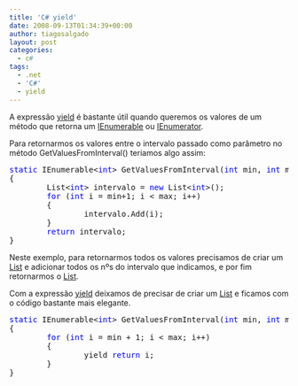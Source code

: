 ```yaml
---
title: 'C# yield'
date: 2008-09-13T01:34:39+00:00
author: tiagosalgado
layout: post
categories:
  - c#
tags:
  - .net
  - 'C#'
  - yield
---
```

A expressão <a href="http://msdn.microsoft.com/en-us/library/9k7k7cf0.aspx" target="_blank">yield</a> é bastante útil quando queremos os valores de um método que retorna um <a href="http://msdn.microsoft.com/en-us/library/system.collections.ienumerable.aspx" target="_blank">IEnumerable</a> ou <a href="http://msdn.microsoft.com/en-us/library/system.collections.ienumerator.aspx" target="_blank">IEnumerator</a>.

Para retornarmos os valores entre o intervalo passado como parâmetro no método GetValuesFromInterval() teriamos algo assim:

<pre><font color="#0000ff">static</font> IEnumerable&lt;<span style="color:#0000ff;">int</span>&gt; GetValuesFromInterval(<span style="color:#0000ff;">int</span> min, <span style="color:#0000ff;">int</span> max)
{
        List&lt;<span style="color:#0000ff;">int</span>&gt; intervalo = <span style="color:#0000ff;">new</span> List&lt;<span style="color:#0000ff;">int</span>&gt;();
        <span style="color:#0000ff;">for</span> (<span style="color:#0000ff;">int</span> i = min+1; i &lt; max; i++)
        {
                intervalo.Add(i);
        }
        <span style="color:#0000ff;">return</span> intervalo;
}</pre>

Neste exemplo, para retornarmos todos os valores precisamos de criar um <a href="http://msdn2.microsoft.com/en-us/library/6sh2ey19.aspx" target="_blank">List</a> e adicionar todos os nºs do intervalo que indicamos, e por fim retornarmos o <a href="http://msdn2.microsoft.com/en-us/library/6sh2ey19.aspx" target="_blank">List</a>.

Com a expressão <a href="http://msdn.microsoft.com/en-us/library/9k7k7cf0.aspx" target="_blank">yield</a> deixamos de precisar de criar um <a href="http://msdn2.microsoft.com/en-us/library/6sh2ey19.aspx" target="_blank">List</a> e ficamos com o código bastante mais elegante.

<pre><span style="color:#0000ff;">static</span> IEnumerable&lt;<span style="color:#0000ff;">int</span>&gt; GetValuesFromInterval(<span style="color:#0000ff;">int</span> min, <span style="color:#0000ff;">int</span> max)
{
        <span style="color:#0000ff;">for</span> (<span style="color:#0000ff;">int</span> i = min + 1; i &lt; max; i++)
        {
                yield <span style="color:#0000ff;">return</span> i;
        }
}</pre>